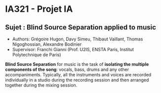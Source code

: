 # IA321 - Projet IA
## Sujet : Blind Source Separation applied to music

* Authors: Grégoire Hugon, Davy Simeu, Thibaut Vaillant, Thomas Nigoghossian, Alexandre Bodinier
* Supervisor: Franchi Gianni (Prof. U2IS, ENSTA Paris, Institut Polytechnique de Paris)

**Blind Source Separation** for music is the task of **isolating the multiple components of the song**: vocals, bass, drums and any other accompaniments. Typically, all the instruments and voices are recorded individually in a studio during the recording session and then arranged together during the mixing session.